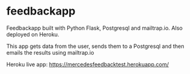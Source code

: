 # feedbackapp
Feedbackapp built with Python Flask, Postgresql and mailtrap.io. Also deployed on Heroku.



This app gets data from the user, sends them to a Postgresql and then emails the results using mailtrap.io



Heroku live app: https://mercedesfeedbacktest.herokuapp.com/
